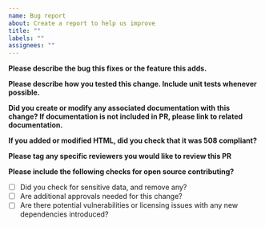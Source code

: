 ```yaml
---
name: Bug report
about: Create a report to help us improve
title: ""
labels: ""
assignees: ""
---
```


**Please describe the bug this fixes or the feature this adds.**

**Please describe how you tested this change. Include unit tests whenever possible.**

**Did you create or modify any associated documentation with this change? If documentation is not included in PR, please link to related documentation.**

**If you added or modified HTML, did you check that it was 508 compliant?**

**Please tag any specific reviewers you would like to review this PR**

**Please include the following checks for open source contributing?**

- [ ] Did you check for sensitive data, and remove any?
- [ ] Are additional approvals needed for this change?
- [ ] Are there potential vulnerabilities or licensing issues with any new dependencies introduced?
